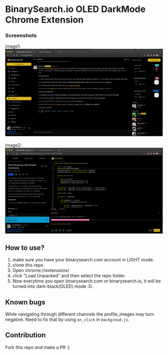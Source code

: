 # BinarySearch.io OLED DarkMode Chrome Extension

### Screenshots
<div>
image1:
<img src="./assest/img1.png">
</div>
<br>
<div>
image2:
<img src="./assest/img2.png">
</div>


## How to use?
1. make sure you have your binarysearch.com account in LIGHT mode.
2. clone this repo
3. Open chrome://extensions/
4. click "Load Unpacked" and then select the repo folder.
5. Now everytime you open binarysearch.com or binarysearch.io, it will be turned into dark-black(OLED) mode :D.


## Known bugs
While navigating through different channels the profile_images may turn negative. Need to fix that by using `on_click` in `backgroud.js`.

## Contribution
Fork this repo and make a PR :)